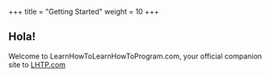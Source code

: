 +++
title = "Getting Started"
weight = 10
+++

## Hola!

Welcome to LearnHowToLearnHowToProgram.com, your official companion site to
[LHTP.com](https://www.learnhowtoprogram.com/)
